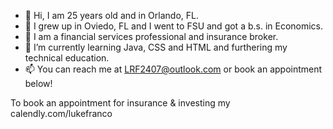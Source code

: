 - 👋 Hi, I am 25 years old and in Orlando, FL. 
- 👀 I grew up in Oviedo, FL and I went to FSU and got a b.s. in Economics. 
- 🌱 I am a financial services professional and insurance broker. 
- 💞️ I’m currently learning Java, CSS and HTML and furthering my technical education. 
- 📫 You can reach me at LRF2407@outlook.com or book an appointment below!

To book an appointment for insurance & investing my calendly.com/lukefranco

<!---
LukeFranco/LukeFranco is a ✨ special ✨ repository because its `README.md` (this file) appears on your GitHub profile.
You can click the Preview link to take a look at your changes.
--->
